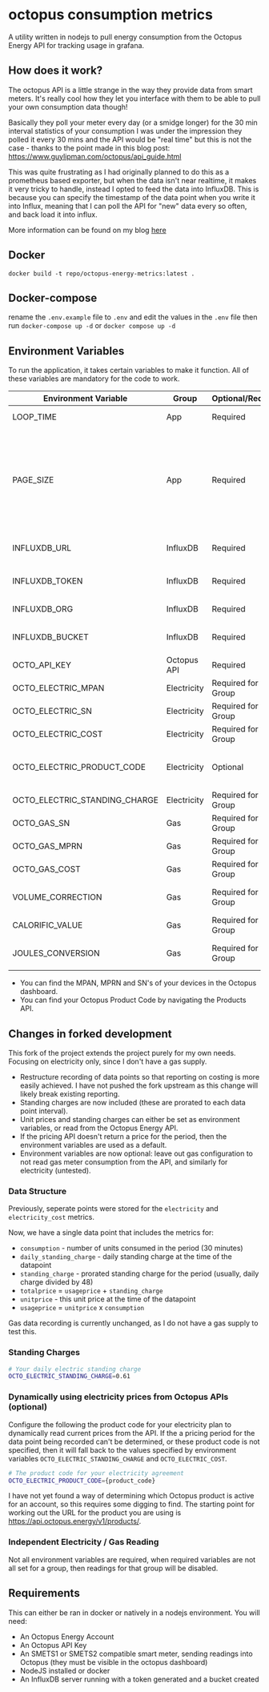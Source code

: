 # octopus consumption metrics

A utility written in nodejs to pull energy consumption from the Octopus Energy API for tracking usage in grafana.

## How does it work?
The octopus API is a little strange in the way they provide data from smart meters.
It's really cool how they let you interface with them to be able to pull your own consumption data though!

Basically they poll your meter every day (or a smidge longer) for the 30 min interval statistics of your consumption
I was under the impression they polled it every 30 mins and the API would be "real time" but this is not the case - thanks to the point made in this blog post: 
https://www.guylipman.com/octopus/api_guide.html


This was quite frustrating as I had originally planned to do this as a prometheus based exporter, but when the data isn't near realtime, it makes it very tricky to handle, instead I opted to feed the data into InfluxDB. This is because you can specify the timestamp of the data point when you write it into Influx, meaning that I can poll the API for "new" data every so often, and back load it into influx.

More information can be found on my blog [here](https://ainsey11.com/monitoring-my-energy-consumption-with-octopus-energy-grafana-influxdb-and-node-js/)

## Docker

`docker build -t repo/octopus-energy-metrics:latest . `

## Docker-compose

rename the `.env.example` file to `.env` and edit the values in the `.env` file then run `docker-compose up -d` or `docker compose up -d`
 
## Environment Variables
To run the application, it takes certain variables to make it function. All of these variables are mandatory for the code to work.

| Environment Variable              | Group       | Optional/Required  | Description |
|-----------------------------------|-------------|--------------------|-------------|
| LOOP_TIME                         | App         | Required           | How often to poll the Octopus API in seconds |
| PAGE_SIZE                         | App         | Required           | How many data points to retrieve in one go, useful if you want to pull a large backload of data in for historical reasons, realistically this can be set to 48 (1 point every 30 mins in a 24 hour window) - maximum sizes are in the Octopus API docs |
| INFLUXDB_URL                      | InfluxDB    | Required           | the full url to your influddb server (https://influxdb.xxxx.xxxx) |
| INFLUXDB_TOKEN                    | InfluxDB    | Required           | A token for influx with write access to your bucket |
| INFLUXDB_ORG                      | InfluxDB    | Required           | the org in your influxdb server |
| INFLUXDB_BUCKET                   | InfluxDB    | Required           | the bucket name for your metrics to be stored in, this must exist first |
| OCTO_API_KEY                      | Octopus API | Required           | Your API Key from the dashboard |
| OCTO_ELECTRIC_MPAN                | Electricity | Required for Group | Your electric meter MPAN reference |
| OCTO_ELECTRIC_SN                  | Electricity | Required for Group | Your electric meter serial number |
| OCTO_ELECTRIC_COST                | Electricity | Required for Group | Your cost per KWH for electricity in pence |
| OCTO_ELECTRIC_PRODUCT_CODE        | Electricity | Optional           | Your electric product code, used to dynamically query variable unit cost and standing charge |
| OCTO_ELECTRIC_STANDING_CHARGE     | Electricity | Required for Group | Daily standing charge for electricity |
| OCTO_GAS_SN                       | Gas         | Required for Group | Your gas meter serial number |
| OCTO_GAS_MPRN                     | Gas         | Required for Group | Your gas meter MPRN reference |
| OCTO_GAS_COST                     | Gas         | Required for Group | Your cost per KWH for gas in pence |
| VOLUME_CORRECTION                 | Gas         | Required for Group | 1.02264 = standard volume correction rate for gas |
| CALORIFIC_VALUE                   | Gas         | Required for Group | 37.5 = standard calorific calue for gas |
| JOULES_CONVERSION                 | Gas         | Required for Group | 3.6 = standard conversion divider to convert to joules for gas |

* You can find the MPAN, MPRN and SN's of your devices in the Octopus dashboard.
* You can find your Octopus Product Code by navigating the Products API.

## Changes in forked development

This fork of the project extends the project purely for my own needs. Focusing on electricity only, since I don't have a gas supply.

* Restructure recording of data points so that reporting on costing is more easily achieved. I have not pushed the fork upstream as this change will likely break existing reporting.
* Standing charges are now included (these are prorated to each data point interval).
* Unit prices and standing charges can either be set as environment variables, or read from the Octopus Energy API.
* If the pricing API doesn't return a price for the period, then the environment variables are used as a default.
* Environment variables are now optional: leave out gas configuration to not read gas meter consumption from the API, and similarly for electricity (untested).

### Data Structure
Previously, seperate points were stored for the `electricity` and `electricity_cost` metrics.

Now, we have a single data point that includes the metrics for:
* `consumption` - number of units consumed in the period (30 minutes)
* `daily_standing_charge` - daily standing charge at the time of the datapoint
* `standing_charge` - prorated standing charge for the period (usually, daily charge divided by 48)
* `totalprice` = `usageprice` + `standing_charge`
* `unitprice` - this unit price at the time of the datapoint
* `usageprice` = `unitprice` x `consumption`

Gas data recording is currently unchanged, as I do not have a gas supply to test this.

### Standing Charges
```bash
# Your daily electric standing charge
OCTO_ELECTRIC_STANDING_CHARGE=0.61
```
### Dynamically using electricity prices from Octopus APIs (optional)
Configure the following the product code for your electricity plan to dynamically read current prices from the API. If the a pricing period for the data point being recorded can't be determined, or these product code is not specified, then it will fall back to the values specified by environment variables `OCTO_ELECTRIC_STANDING_CHARGE` and `OCTO_ELECTRIC_COST`.

```bash
# The product code for your electricity agreement
OCTO_ELECTRIC_PRODUCT_CODE={product_code}
```

I have not yet found a way of determining which Octopus product is active for an account, so this requires some digging to find. The starting point for working out the URL for the product you are using is https://api.octopus.energy/v1/products/.

### Independent Electricity / Gas Reading
Not all environment variables are required, when required variables are not all set for a group, then readings for that group will be disabled.

## Requirements


This can either be ran in docker or natively in a nodejs environment.
You will need:
 - An Octopus Energy Account
 - An Octopus API Key
 - An SMETS1 or SMETS2 compatible smart meter, sending readings into Octopus (they must be visible in the octopus dashboard)
 - NodeJS installed or docker
 - An InfluxDB server running with a token generated and a bucket created

